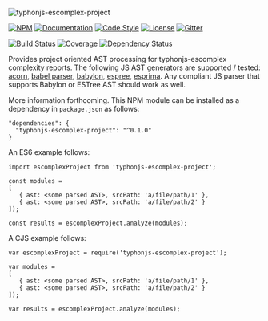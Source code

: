 ![typhonjs-escomplex-project](https://i.imgur.com/bU71qsX.png)

[![NPM](https://img.shields.io/npm/v/typhonjs-escomplex-project.svg?label=npm)](https://www.npmjs.com/package/typhonjs-escomplex-project)
[![Documentation](http://docs.typhonjs.io/typhonjs-node-escomplex/typhonjs-escomplex-project/badge.svg)](http://docs.typhonjs.io/typhonjs-node-escomplex/typhonjs-escomplex-project/)
[![Code Style](https://img.shields.io/badge/code%20style-allman-yellowgreen.svg?style=flat)](https://en.wikipedia.org/wiki/Indent_style#Allman_style)
[![License](https://img.shields.io/badge/license-MPLv2-yellowgreen.svg?style=flat)](https://github.com/typhonjs-node-escomplex/typhonjs-escomplex-project/blob/master/LICENSE)
[![Gitter](https://img.shields.io/gitter/room/typhonjs/TyphonJS.svg)](https://gitter.im/typhonjs/TyphonJS)

[![Build Status](https://travis-ci.org/typhonjs-node-escomplex/typhonjs-escomplex-project.svg?branch=master)](https://travis-ci.org/typhonjs-node-escomplex/typhonjs-escomplex-project)
[![Coverage](https://img.shields.io/codecov/c/github/typhonjs-node-escomplex/typhonjs-escomplex-project.svg)](https://codecov.io/github/typhonjs-node-escomplex/typhonjs-escomplex-project)
[![Dependency Status](https://david-dm.org/typhonjs-node-escomplex/typhonjs-escomplex-project/status.svg)](https://david-dm.org/typhonjs-node-escomplex/typhonjs-escomplex-project)

Provides project oriented AST processing for typhonjs-escomplex complexity reports. The following JS AST generators are supported / tested: [acorn](https://www.npmjs.com/package/acorn), [babel parser](https://www.npmjs.com/package/@babel/parser), [babylon](https://www.npmjs.com/package/babylon), [espree](https://www.npmjs.com/package/espree), [esprima](https://www.npmjs.com/package/esprima). Any compliant JS parser that supports Babylon or ESTree AST should work as well.

More information forthcoming. This NPM module can be installed as a dependency in `package.json` as follows:
```
"dependencies": {
  "typhonjs-escomplex-project": "^0.1.0"
}
```

An ES6 example follows:
```
import escomplexProject from 'typhonjs-escomplex-project';

const modules =
[
   { ast: <some parsed AST>, srcPath: 'a/file/path/1' },
   { ast: <some parsed AST>, srcPath: 'a/file/path/2' }
]);

const results = escomplexProject.analyze(modules);
```


A CJS example follows:
```
var escomplexProject = require('typhonjs-escomplex-project');

var modules =
[
   { ast: <some parsed AST>, srcPath: 'a/file/path/1' },
   { ast: <some parsed AST>, srcPath: 'a/file/path/2' }
]);

var results = escomplexProject.analyze(modules);
```
